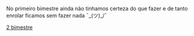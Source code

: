 No primeiro bimestre ainda não tinhamos certeza do que fazer e de tanto enrolar ficamos sem fazer nada  ¯\_(ツ)_/¯

<a href="/2 bi">2 bimestre</a>
